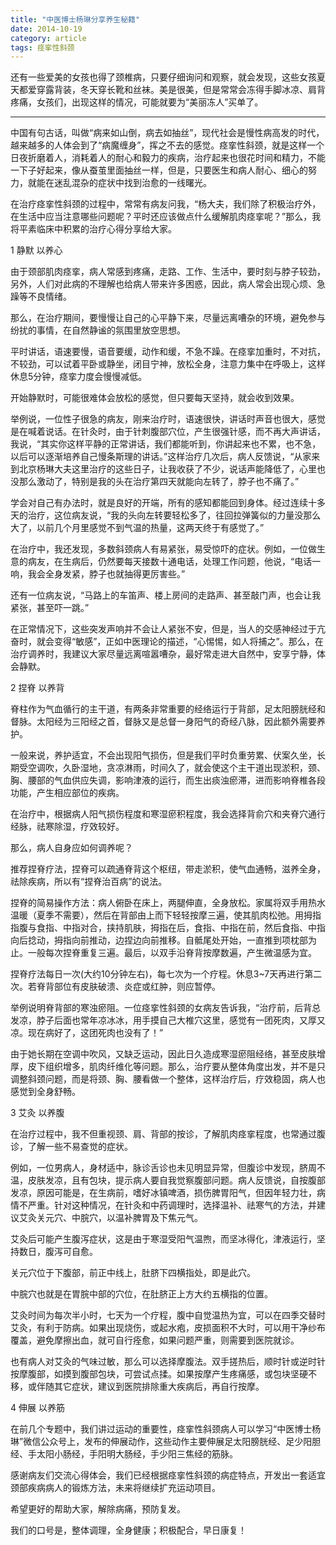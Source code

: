 ```yaml
---
title: "中医博士杨琳分享养生秘籍"
date: 2014-10-19
category: article
tags: 痉挛性斜颈
---
```


还有一些爱美的女孩也得了颈椎病，只要仔细询问和观察，就会发现，这些女孩夏天都爱穿露背装，冬天穿长靴和丝袜。美是很美，但是常常会冻得手脚冰凉、肩背疼痛，女孩们，出现这样的情况，可能就要为“美丽冻人”买单了。

***

中国有句古话，叫做“病来如山倒，病去如抽丝”，现代社会是慢性病高发的时代，越来越多的人体会到了“病魔缠身”，挥之不去的感觉。痉挛性斜颈，就是这样一个日夜折磨着人，消耗着人的耐心和毅力的疾病，治疗起来也很花时间和精力，不能一下子好起来，像从蚕茧里面抽丝一样，但是，只要医生和病人耐心、细心的努力，就能在迷乱混杂的症状中找到治愈的一线曙光。

在治疗痉挛性斜颈的过程中，常常有病友问我，“杨大夫，我们除了积极治疗外，在生活中应当注意哪些问题呢？平时还应该做点什么缓解肌肉痉挛呢？”那么，我将平素临床中积累的治疗心得分享给大家。

1 静默 以养心

由于颈部肌肉痉挛，病人常感到疼痛，走路、工作、生活中，要时刻与脖子较劲，另外，人们对此病的不理解也给病人带来许多困惑，因此，病人常会出现心烦、急躁等不良情绪。

那么，在治疗期间，要慢慢让自己的心平静下来，尽量远离嘈杂的环境，避免参与纷扰的事情，在自然静谧的氛围里放空思想。

平时讲话，语速要慢，语音要缓，动作和缓，不急不躁。在痉挛加重时，不对抗，不较劲，可以试着平卧或静坐，闭目宁神，放松全身，注意力集中在呼吸上，这样休息5分钟，痉挛力度会慢慢减低。

开始静默时，可能很难体会放松的感觉，但只要每天坚持，就会收到效果。

举例说，一位性子很急的病友，刚来治疗时，语速很快，讲话时声音也很大，感觉是在喊着说话。在针灸时，由于针刺腹部穴位，产生很强针感，而不再大声讲话，我说，“其实你这样平静的正常讲话，我们都能听到，你讲起来也不累，也不急，以后可以逐渐培养自己慢条斯理的讲话。”这样治疗几次后，病人反馈说，“从家来到北京杨琳大夫这里治疗的这些日子，让我收获了不少，说话声能降低了，心里也没那么激动了，特别是我的头在治疗第四天就能向左转了，脖子也不痛了。”

学会对自己有办法时，就是良好的开端，所有的感知都能回到身体。经过连续十多天的治疗，这位病友说，“我的头向左转要轻松多了，往回拉弹簧似的力量没那么大了，以前几个月里感觉不到气温的热量，这两天终于有感觉了。”

在治疗中，我还发现，多数斜颈病人有易紧张，易受惊吓的症状。例如，一位做生意的病友，在生病后，仍然要每天接数十通电话，处理工作问题，他说，“电话一响，我会全身发紧，脖子也就抽得更厉害些。”

还有一位病友说，“马路上的车笛声、楼上房间的走路声、甚至敲门声，也会让我紧张，甚至吓一跳。”

在正常情况下，这些突发声响并不会让人紧张不安，但是，当人的交感神经过于亢奋时，就会变得“敏感”，正如中医理论的描述，“心惕惕，如人将捕之”。那么，在治疗调养时，我建议大家尽量远离喧嚣嘈杂，最好常走进大自然中，安享宁静，体会静默。

2 捏脊 以养背

脊柱作为气血循行的主干道，有两条非常重要的经络运行于背部，足太阳膀胱经和督脉。太阳经为三阳经之首，督脉又是总督一身阳气的奇经八脉，因此额外需要养护。

一般来说，养护适宜，不会出现阳气损伤，但是我们平时负重劳累、伏案久坐，长期受空调吹，久卧湿地，贪凉淋雨，时间久了，就会使这个主干道出现淤积，颈、胸、腰部的气血供应失调，影响津液的运行，而生出痰浊瘀滞，进而影响脊椎各段功能，产生相应部位的疾病。

在治疗中，根据病人阳气损伤程度和寒湿瘀积程度，我会选择背俞穴和夹脊穴通行经脉，祛寒除湿，疗效较好。

那么，病人自身应如何调养呢？

推荐捏脊疗法，捏脊可以疏通脊背这个枢纽，带走淤积，使气血通畅，滋养全身，祛除疾病，所以有“捏脊治百病”的说法。

捏脊的简易操作方法：病人俯卧在床上，两腿伸直，全身放松。家属将双手用热水温暖（夏季不需要），然后在背部由上而下轻轻按摩三遍，使其肌肉松弛。用拇指指腹与食指、中指对合，挟持肌肤，拇指在后，食指、中指在前，然后食指、中指向后捻动，拇指向前推动，边捏边向前推移。自骶尾处开始，一直推到项枕部为止。一般每次捏脊重复三遍。最后，以双手沿脊背按摩数遍，产生微温感为宜。

捏脊疗法每日一次(大约10分钟左右)，每七次为一个疗程。休息3~7天再进行第二次。若脊背部位有皮肤破溃、炎症或红肿，则应暂停。

举例说明脊背部的寒浊瘀阻。一位痉挛性斜颈的女病友告诉我，“治疗前，后背总发凉，脖子后面也常年凉冰冰，用手摸自己大椎穴这里，感觉有一团死肉，又厚又凉。现在病好了，这团死肉也没有了！”

由于她长期在空调中吹风，又缺乏运动，因此日久造成寒湿瘀阻经络，甚至皮肤增厚，皮下组织增多，肌肉纤维化等问题。那么，治疗要从整体角度出发，并不是只调整斜颈问题，而是将颈、胸、腰看做一个整体，这样治疗后，疗效稳固，病人也感觉到全身舒畅。

3 艾灸 以养腹

在治疗过程中，我不但重视颈、肩、背部的按诊，了解肌肉痉挛程度，也常通过腹诊，了解一些不易查觉的症状。

例如，一位男病人，身材适中，脉诊舌诊也未见明显异常，但腹诊中发现，脐周不温，皮肤发凉，且有包块，提示病人要自我觉察腹部问题。病人反馈说，自按腹部发凉，原因可能是，在生病前，嗜好冰镇啤酒，损伤脾胃阳气，但因年轻力壮，病情不严重。针对这种情况，在针灸和中药调理时，选择温补、祛寒气的方法，并建议艾灸关元穴、中脘穴，以温补脾胃及下焦元气。

艾灸后可能产生腹泻症状，这是由于寒湿受阳气温煦，而坚冰得化，津液运行，坚持数日，腹泻可自愈。

关元穴位于下腹部，前正中线上，肚脐下四横指处，即是此穴。

中脘穴也就是在胃脘中部的穴位，在肚脐正上方大约五横指的位置。

艾灸时间为每次半小时，七天为一个疗程，腹中自觉温热为宜，可以在四季交替时艾灸，有利于防病。如果出现烧伤，或起水疱，皮损面积不大时，可以用干净纱布覆盖，避免摩擦出血，就可自行痊愈，如果问题严重，则需要到医院就诊。

也有病人对艾灸的气味过敏，那么可以选择摩腹法。双手搓热后，顺时针或逆时针按摩腹部，如摸到腹部包块，可尝试点揉。如果按摩产生疼痛感，或包块坚硬不移，或伴随其它症状，建议到医院排除重大疾病后，再自行按摩。

4 伸展 以养筋

在前几个专题中，我们讲过运动的重要性，痉挛性斜颈病人可以学习“中医博士杨琳”微信公众号上，发布的伸展动作，这些动作主要伸展足太阳膀胱经、足少阳胆经、手太阳小肠经，手阳明大肠经，手少阳三焦经的筋脉。

感谢病友们交流心得体会，我们已经根据痉挛性斜颈的病症特点，开发出一套适宜颈部疾病病人的锻炼方法，未来将继续扩充运动项目。

希望更好的帮助大家，解除病痛，预防复发。

我们的口号是，整体调理，全身健康；积极配合，早日康复！
